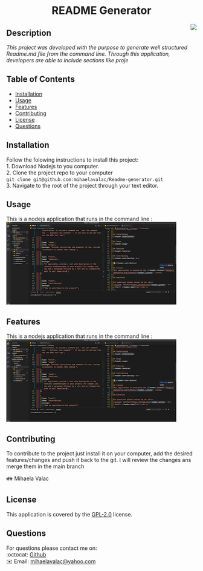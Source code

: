 
  <h1 align="center">  README Generator </h1> <img style="float:right" src="https://img.shields.io/badge/license-license-GPL 2.0-brightgreen">

  ## Description 
  <p><i>This project was developed with the purpose to generate well structured Readme.md file from the command line. Through this application, developers are able to include sections like proje</i><p>  

  ## Table of Contents 
  * [Installation](#installation)
  * [Usage](#usage)
  * [Features](#features)
  * [Contributing](#contributing)
  * [License](#license)
  * [Questions](#questions)
  
  ## Installation
  Follow the folowing instructions to install this project: <br> 1. Download Nodejs to you computer. <br> 2. Clone the project repo to your computer <br> `git clone git@github.com:mihaelavalac/Readme-generator.git` <br> 3. Navigate to the root of the project through your text editor. 

  ## Usage 
  This is a nodejs application that runs in the command line : <br> ![image](./img/img1.png)

  ## Features
  This is a nodejs application that runs in the command line : <br> ![image](./img/img1.png)

  ## Contributing
  To contribute to the project just install it on your computer, add the desired features/changes and push it back to the git. I will review the changes ans merge them in the main branch <br>

  👪 Mihaela Valac
  
  ## License
  This application is covered by the [GPL-2.0](https://opensource.org/licenses/GPL-2.0) license. 
  
  ## Questions

  For questions please contact me on: <br/>
  :octocat: [Github](https://github.com/mihaelavalac) <br>
  ✉️ Email: mihaelavalac@yahoo.com<br /><br />
  